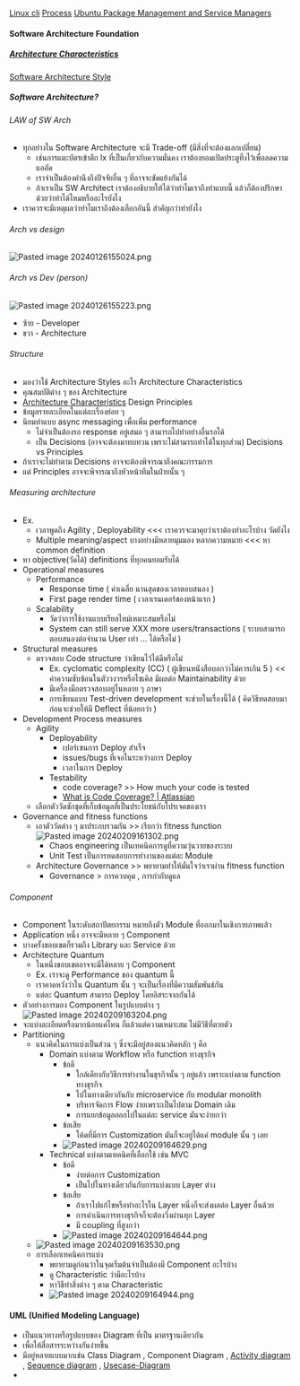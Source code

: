 [Linux cli](./Linux%20cli.md)
[Process](./Process.md)
[Ubuntu Package Management and Service Managers](./Ubuntu%20Package%20Management%20and%20Service%20Managers.md)
#### Software Architecture Foundation
##### [Architecture Characteristics](./Architecture%20Characteristics.md)
[Software Architecture Style](./Software%20Architecture%20Style.md)
##### Software Architecture?

###### LAW of SW Arch
- ทุกอย่างใน Software Architecture จะมี Trade-off (มีสิ่งที่จะต้องแลกเปลี่ยน)
	- เช่นการแตะบัตรเข้าตึก lx ที่เป็นเกี่ยวกับความมั่นคง เราต้องยอมเปิดประตูทิ้งไว้เพื่อลดความแออัด
	- เราจำเป็นต้องคำนึงถึงปัจจัยอื่น ๆ ที่อาจจะขัดแย้งกันได้
	- ถ้าเราเป็น SW Architect เราต้องอธิบายให้ได้ว่าทำไมเราถึงทำแบบนี้ แล้วก็ต้องปรึกษาด้วยว่าทำได้ไหมหรืออะไรยังไง
- เราควรจะมีเหตุผลว่าทำไมเราถึงต้องเลือกอันนี้ สำคัญกว่าทำยังไง
###### Arch vs design
![Pasted image 20240126155024.png](./Pasted%20image%2020240126155024.png)
###### Arch vs Dev (person)
![Pasted image 20240126155223.png](./Pasted%20image%2020240126155223.png)
- ซ้าย - Developer
- ขวา - Architecture
###### Structure
- มองว่าใช้ Architecture Styles อะไร
Architecture Characteristics
- คุณสมบัติต่าง ๆ ของ Architecture
- [Architecture Characteristics](./Architecture%20Characteristics.md)
Design Principles
- ข้อมูลรายละเอียดในแต่ละเรื่องย่อย ๆ
- นิยมทำแบบ async messaging เพื่อเพิ่ม performance
	- ไม่จำเป็นต้องรอ response อยู่เสมอ ๆ สามารถไปทำอย่างอื่นรอได้
	- เป็น Decisions (อาจจะต้องมาทบทวน เพราะไม่สามารถทำได้ในทุกส่วน)
Decisions vs Principles
- ถ้าเราจะไม่ทำตาม Decisions อาจจะต้องพิจารณาถึงคณะกรรมการ
- แต่ Principles อาจจะพิจารณาถึงหัวหน้าทีมในฝ่ายนั้น ๆ
###### Measuring architecture
- Ex.
	- เวลาพูดถึง Agility , Deployability <<< เราควรจะมาคุยว่าเราต้องทำอะไรบ้าง วัดยังไง
	- Multiple meaning/aspect บางอย่างมีหลายมุมมอง หลากความหมาย <<< หา common definition
- หา objective(วัดได้) definitions ที่ทุกคนยอมรับได้
- Operational measures 
	- Performance
		- Response time ( ค่าเฉลี่ย นานสุดของเวลาตอบสนอง )
		- First page render time ( เวลาเรนเดอร์ของหน้าแรก )
	- Scalability
		- วัดว่าการใช้งานแบบเรียลไทม์เหมาะสมหรือไม่
		- System can still serve XXX more users/transactions ( ระบบสามารถตอบสนองต่อจำนวน User เท่า ... ได้หรือไม่ )
- Structural measures
	- ตรวจสอบ Code structure ว่าเขียนไว้ได้ดีหรือไม่
		- Ex. cyclomatic complexity (CC) ( ผู้เขียนหนังสือบอกว่าไม่ควรเกิน 5 ) << ค่าความซับซ้อนในตัววงวรหรือไซเคิล มีผลต่อ Maintainability ด้วย
		- มีเครื่องมือตรวจสอบอยู่ในหลาย ๆ ภาษา
		- การเขียนแบบ Test-driven development จะช่วยในเรื่องนี้ได้ ( คิดวิธีทดสอบมาก่อนจะช่วยให้มี Deflect ที่น้อยกว่า )
- Development Process measures
	- Agility 
		- Deployability
			- เปอร์เซนการ Deploy สำเร็จ
			- issues/bugs ที่เจอในระหว่างการ Deploy
			- เวลาในการ Deploy
		- Testability
			- code coverage? >> How much your code is tested
			- [What is Code Coverage? | Atlassian](https://www.atlassian.com/continuous-delivery/software-testing/code-coverage)
	- เลือกตัววัดซักชุดที่เก็บข้อมูลที่เป็นประโยชน์กับโปรเจคของเรา
- Governance and fitness functions
	- เอาตัววัดต่าง ๆ มาประกบรวมกัน >> เรียกว่า fitness function![Pasted image 20240209161302.png](./Pasted%20image%2020240209161302.png)
		- Chaos engineering เป็นเทคนิคการดูที่ความวุ่นวายของระบบ
		- Unit Test เป็นการทดสอบการทำงานของแต่ละ Module
	- Architecture Governance >> พยายามทำให้มั่นใจว่าเราผ่าน fitness function
		- Governance > การควบคุม , การกำกับดูแล
###### Component
- Component ในระดับสถาปัตยกรรม หมายถึงตัว Module ที่ออกมาในเชิงกายภาพแล้ว
- Application หนึ่ง อาจจะมีหลาย ๆ Component
- บางครั้งขอบเขตก็รวมถึง Library และ Service ด้วย
- Architecture Quantum
	- ในหนึ่งขอบเขตอาจจะมีได้หลาย ๆ Component
	- Ex. เราจะดู Performance ของ quantum นี้
	- เราคาดหวังว่าใน Quantum นั้น ๆ จะเป็นเรื่องที่มีความสัมพันธ์กัน
	- แต่ละ Quantum สามารถ Deploy โดยอิสระจากกันได้
- ตัวอย่างการมอง Component ในรูปแบบต่าง ๆ ![Pasted image 20240209163204.png](./Pasted%20image%2020240209163204.png)
- จะแบ่งละเอียดหรือมากน้อยแค่ไหน ก็แล้วแต่ความเหมาะสม ไม่มีวิธีที่ตายตัว
- Partitioning
	- แนวคิดในการแบ่งเป็นส่วน ๆ ซึ่งจะมีอยู่สองแนวคิดหลัก ๆ คือ
		- Domain แบ่งตาม Workflow หรือ function ทางธุรกิจ
			- ข้อดี
				- ใกล้เคียงกับวิธีการทำงานในธุรกิจนั้น ๆ อยู่แล้ว เพราะแบ่งตาม function ทางธุรกิจ
				- ไปในทางเดียวกันกับ microservice กับ modular monolith
				- บริหารจัดการ Flow ง่ายเพราะเป็นไปตาม Domain เดิม
				- การแยกข้อมูลออกไปในแต่ละ service มันจะง่ายกว่า
			- ข้อเสีย
				- โค้ดที่มีการ Customization มันก็จะอยู่ได้แค่ module นั้น ๆ เลย
			- ![Pasted image 20240209164629.png](./Pasted%20image%2020240209164629.png)
		- Technical แบ่งตามเทคนิคที่เลือกใช้ เช่น MVC
			- ข้อดี
				- ง่ายต่อการ Customization
				- เป็นไปในทางเดียวกันกับการแบ่งแบบ Layer ต่าง
			- ข้อเสีย
				- ถ้าเราไปแก้ไขหรือทำอะไรใน Layer หนึ่งก็จะส่งผลต่อ Layer อื่นด้วย
				- การดำเนินการทางธุรกิจก็จะต้องวิ่งผ่านทุก Layer
				- มี coupling ที่สูงกว่า
			- ![Pasted image 20240209164644.png](./Pasted%20image%2020240209164644.png)
	- ![Pasted image 20240209163530.png](./Pasted%20image%2020240209163530.png)
	- การเลือกเทคนิคการแบ่ง
		- พยายามดูก่อนว่าในจุดเริ่มต้นจำเป็นต้องมี Component อะไรบ้าง
		- ดู Characteristic ว่ามีอะไรบ้าง
		- หาวิธีทำสิ่งต่าง ๆ ตาม Characteristic
		- ![Pasted image 20240209164944.png](./Pasted%20image%2020240209164944.png)


#### UML (Unified Modeling Language)
- เป็นแนวทางหรือรูปแบบของ Diagram ที่เป็น มาตรฐานเดียวกัน
- เพื่อให้สื่อสารระหว่างกันง่ายขึ้น
- มีอยู่หลายแบบมากเช่น Class Diagram , Component Diagram , [Activity diagram](https://creately.com/blog/diagrams/activity-diagram-tutorial/) , [Sequence diagram](https://creately.com/blog/diagrams/the-basics-the-purpose-of-sequence-diagrams-part-1/) , [Usecase-Diagram](https://creately.com/blog/diagrams/use-case-diagram-relationships/)
- 
